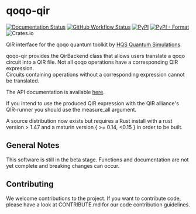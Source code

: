 # qoqo-qir

[![Documentation Status](https://img.shields.io/badge/docs-read-blue)](https://hqsquantumsimulations.github.io/qoqo_qir/)
[![GitHub Workflow Status](https://github.com/HQSquantumsimulations/qoqo_qir/workflows/ci_tests/badge.svg)](https://github.com/HQSquantumsimulations/qoqo_qir/actions)
[![PyPI](https://img.shields.io/pypi/v/qoqo_qir)](https://pypi.org/project/qoqo_qir/)
[![PyPI - Format](https://img.shields.io/pypi/format/qoqo_qir)](https://pypi.org/project/qoqo_qir/)
![Crates.io](https://img.shields.io/crates/l/qoqo-qir)

QIR interface for the qoqo quantum toolkit by [HQS Quantum Simulations](https://quantumsimulations.de).

qoqo-qir provides the QirBackend class that allows users translate a qoqo circuit into a QIR file.
Not all qoqo operations have a corresponding QIR expression.  
Circuits containing operations without a corresponding expression cannot be translated.

The API documentation is available [here](https://hqsquantumsimulations.github.io/qoqo-qir/generated/qoqo_qir.html#module-qoqo_qir).

If you intend to use the produced QIR expression with the QIR alliance's QIR-runner you should use the measure_all argument.

A source distribution now exists but requires a Rust install with a rust version > 1.47 and a maturin version { >= 0.14, <0.15 } in order to be built.

## General Notes

This software is still in the beta stage. Functions and documentation are not yet complete and breaking changes can occur.

## Contributing

We welcome contributions to the project. If you want to contribute code, please have a look at CONTRIBUTE.md for our code contribution guidelines.
